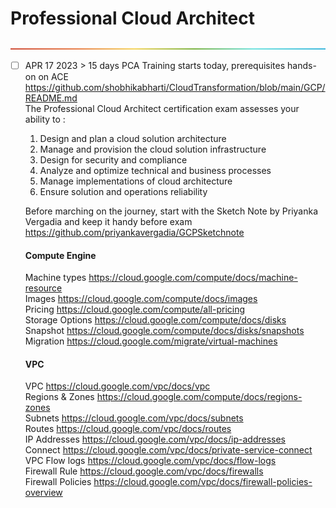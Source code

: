 # Professional Cloud Architect

<p align="center">
  <img src ="/Content/rainbow.png" />
</p>

- [ ] APR 17 2023 > 15 days PCA Training starts today, prerequisites hands-on on ACE https://github.com/shobhikabharti/CloudTransformation/blob/main/GCP/README.md  
The Professional Cloud Architect certification exam assesses your ability to : 

   1. Design and plan a cloud solution architecture 
   2. Manage and provision the cloud solution infrastructure 
   3. Design for security and compliance  
   4. Analyze and optimize technical and business processes  
   5. Manage implementations of cloud architecture  
   6. Ensure solution and operations reliability  

  Before marching on the journey, start with the Sketch Note by Priyanka Vergadia and keep it handy before exam https://github.com/priyankavergadia/GCPSketchnote  
  
  #### Compute Engine 

  Machine types https://cloud.google.com/compute/docs/machine-resource  
  Images https://cloud.google.com/compute/docs/images   
  Pricing https://cloud.google.com/compute/all-pricing  
  Storage Options https://cloud.google.com/compute/docs/disks  
  Snapshot https://cloud.google.com/compute/docs/disks/snapshots  
  Migration https://cloud.google.com/migrate/virtual-machines  
  
  #### VPC 
  
  VPC https://cloud.google.com/vpc/docs/vpc  
  Regions & Zones https://cloud.google.com/compute/docs/regions-zones  
  Subnets https://cloud.google.com/vpc/docs/subnets   
  Routes https://cloud.google.com/vpc/docs/routes  
  IP Addresses https://cloud.google.com/vpc/docs/ip-addresses  
  Connect https://cloud.google.com/vpc/docs/private-service-connect  
  VPC Flow logs https://cloud.google.com/vpc/docs/flow-logs  
  Firewall Rule https://cloud.google.com/vpc/docs/firewalls  
  Firewall Policies https://cloud.google.com/vpc/docs/firewall-policies-overview  
 

